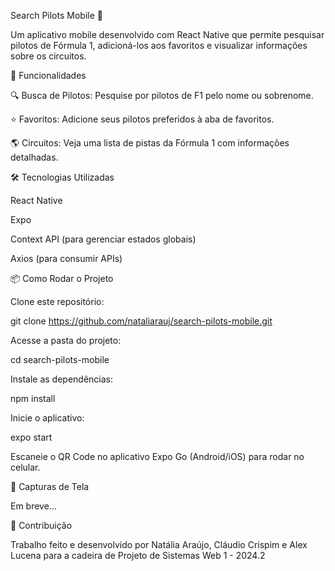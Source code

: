Search Pilots Mobile 📱


Um aplicativo mobile desenvolvido com React Native que permite pesquisar pilotos de Fórmula 1, adicioná-los aos favoritos e visualizar informações sobre os circuitos.

📱 Funcionalidades

🔍 Busca de Pilotos: Pesquise por pilotos de F1 pelo nome ou sobrenome.

⭐ Favoritos: Adicione seus pilotos preferidos à aba de favoritos.

🌎 Circuitos: Veja uma lista de pistas da Fórmula 1 com informações detalhadas.

🛠️ Tecnologias Utilizadas

React Native

Expo

Context API (para gerenciar estados globais)

Axios (para consumir APIs)


📦 Como Rodar o Projeto

Clone este repositório:

git clone https://github.com/nataliarauj/search-pilots-mobile.git

Acesse a pasta do projeto:

cd search-pilots-mobile

Instale as dependências:

npm install

Inicie o aplicativo:

expo start

Escaneie o QR Code no aplicativo Expo Go (Android/iOS) para rodar no celular.

📸 Capturas de Tela

Em breve...

🤝 Contribuição

Trabalho feito e desenvolvido por Natália Araújo, Cláudio Crispim e Alex Lucena para a cadeira de Projeto de Sistemas Web 1 - 2024.2